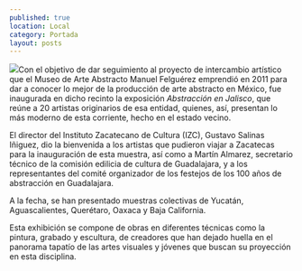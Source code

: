 ```yaml
---
published: true
location: Local
category: Portada
layout: posts
---
```


![](http://i.imgur.com/q59Wml0m.jpg)Con el objetivo de dar seguimiento al proyecto de intercambio artístico que el Museo de Arte Abstracto Manuel Felguérez emprendió en 2011 para dar a conocer lo mejor de la producción de arte abstracto en México, fue inaugurada en dicho recinto la exposición _Abstracción en Jalisco_, que reúne a 20 artistas originarios de esa entidad, quienes, así, presentan lo más moderno de esta corriente, hecho en el estado vecino.

El director del Instituto Zacatecano de Cultura (IZC), Gustavo Salinas Iñiguez,  dio la bienvenida a los artistas que pudieron viajar a Zacatecas para la inauguración de esta muestra, así como a Martín Almarez, secretario técnico de la comisión edilicia de cultura de Guadalajara, y a los representantes del  comité organizador de los festejos de los 100 años de abstracción en Guadalajara.

A la fecha, se han presentado muestras colectivas de Yucatán, Aguascalientes, Querétaro, Oaxaca y Baja California.

Esta exhibición se compone de obras en diferentes técnicas como la pintura, grabado y escultura, de creadores que han dejado huella en el panorama tapatío de las artes visuales y jóvenes que buscan su proyección en esta disciplina.
